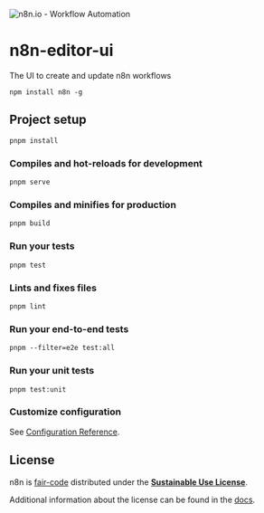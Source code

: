 ![n8n.io - Workflow Automation](https://user-images.githubusercontent.com/65276001/173571060-9f2f6d7b-bac0-43b6-bdb2-001da9694058.png)

# n8n-editor-ui

The UI to create and update n8n workflows

```
npm install n8n -g
```

## Project setup

```
pnpm install
```

### Compiles and hot-reloads for development

```
pnpm serve
```

### Compiles and minifies for production

```
pnpm build
```

### Run your tests

```
pnpm test
```

### Lints and fixes files

```
pnpm lint
```

### Run your end-to-end tests

```
pnpm --filter=e2e test:all
```

### Run your unit tests

```
pnpm test:unit
```

### Customize configuration

See [Configuration Reference](https://cli.vuejs.org/config/).

## License

n8n is [fair-code](http://faircode.io) distributed under the [**Sustainable Use License**](https://github.com/n8n-io/n8n/blob/master/packages/cli/LICENSE.md).

Additional information about the license can be found in the [docs](https://docs.n8n.io/reference/license/).
